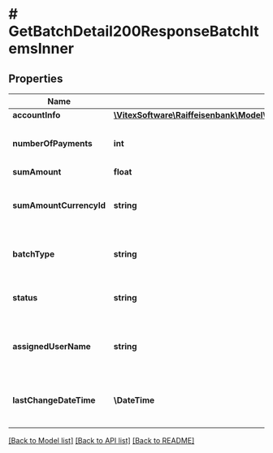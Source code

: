 # # GetBatchDetail200ResponseBatchItemsInner

## Properties

Name | Type | Description | Notes
------------ | ------------- | ------------- | -------------
**accountInfo** | [**\VitexSoftware\Raiffeisenbank\Model\GetBatchDetail200ResponseBatchItemsInnerAccountInfo**](GetBatchDetail200ResponseBatchItemsInnerAccountInfo.md) |  | [optional]
**numberOfPayments** | **int** | Number of payments within the batch | [optional]
**sumAmount** | **float** | Sum amount | [optional]
**sumAmountCurrencyId** | **string** | The currency folder identification (CATALOG: CURRENCIES) | [optional]
**batchType** | **string** | Batch transaction package payment type | [optional]
**status** | **string** | Bacth transaction package status | [optional]
**assignedUserName** | **string** | Name of user assigned to batch transaction package | [optional]
**lastChangeDateTime** | **\DateTime** | Date and time of last change of batch transaction package | [optional]

[[Back to Model list]](../../README.md#models) [[Back to API list]](../../README.md#endpoints) [[Back to README]](../../README.md)
